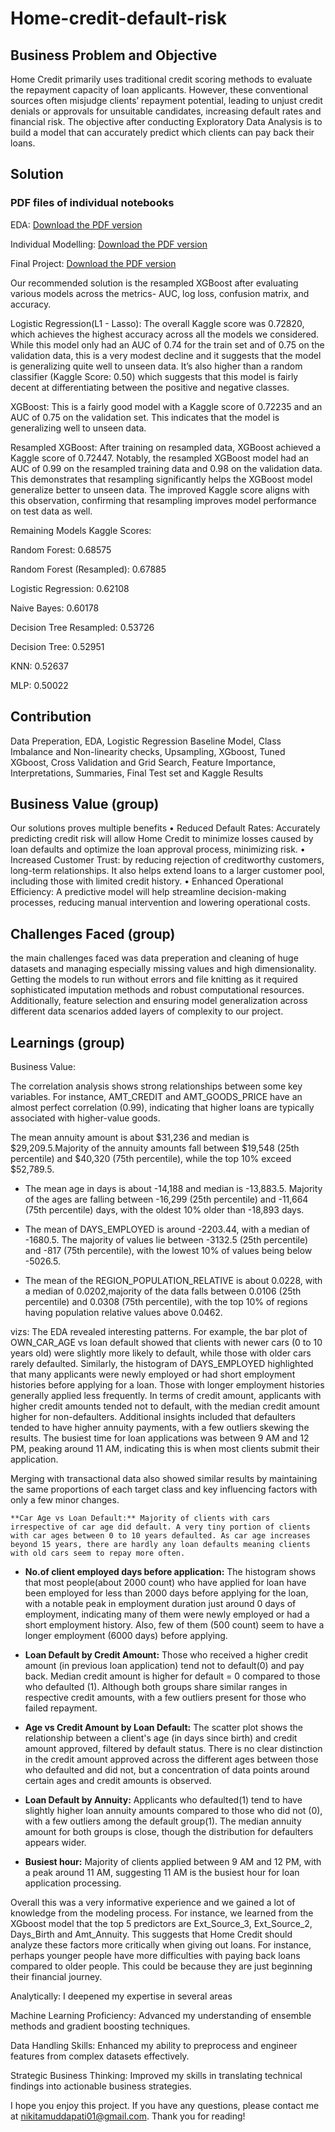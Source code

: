 # Home-credit-default-risk

## Business Problem and Objective
Home Credit primarily uses traditional credit scoring methods to evaluate the repayment capacity of loan applicants. However, these conventional sources often misjudge clients’ repayment potential, leading to unjust credit denials or approvals for unsuitable candidates, increasing default rates and financial risk. The objective after conducting Exploratory Data Analysis is to build a model that can accurately predict which clients can pay back their loans.

## Solution

### PDF files of individual notebooks
EDA: [Download the PDF version](file:///C:/Users/nikit/Downloads/Capstone%20Project/EDA.html)  

Individual Modelling: [Download the PDF version](file:///C:/Users/nikit/Downloads/Capstone%20Project/modelling_nikita.html)

Final Project: [Download the PDF version](https://colab.research.google.com/drive/1QH8d6sJC3xr_IYy3aS4_d2IKYRhsregj?usp=drive_open)

Our recommended solution is the resampled XGBoost after evaluating various models across the metrics- AUC, log loss, confusion matrix, and accuracy.

Logistic Regression(L1 - Lasso): The overall Kaggle score was 0.72820, which achieves the highest accuracy across all the models we considered. While this model only had an AUC of 0.74 for the train set and of 0.75 on the validation data, this is a very modest decline and it suggests that the model is generalizing quite well to unseen data. It’s also higher than a random classifier (Kaggle Score: 0.50) which suggests that this model is fairly decent at differentiating between the positive and negative classes.

XGBoost: This is a fairly good model with a Kaggle score of 0.72235 and an AUC of 0.75 on the validation set. This indicates that the model is generalizing well to unseen data.

Resampled XGBoost: After training on resampled data, XGBoost achieved a Kaggle score of 0.72447. Notably, the resampled XGBoost model had an AUC of 0.99 on the resampled training data and 0.98 on the validation data. This demonstrates that resampling significantly helps the XGBoost model generalize better to unseen data. The improved Kaggle score aligns with this observation, confirming that resampling improves model performance on test data as well.

Remaining Models Kaggle Scores:

Random Forest: 0.68575

Random Forest (Resampled): 0.67885

Logistic Regression: 0.62108

Naive Bayes: 0.60178

Decision Tree Resampled: 0.53726

Decision Tree: 0.52951

KNN: 0.52637

MLP: 0.50022


## Contribution
Data Preperation, EDA, Logistic Regression Baseline Model, Class Imbalance and Non-linearity checks, Upsampling, XGboost, Tuned XGboost, Cross Validation and Grid Search, Feature Importance, Interpretations, Summaries, Final Test set and Kaggle Results

## Business Value (group)

Our solutions proves multiple benefits
•	Reduced Default Rates: Accurately predicting credit risk will allow Home Credit to minimize losses caused by loan defaults and optimize the loan approval process, minimizing risk.
•	Increased Customer Trust: by reducing rejection of creditworthy customers, long-term relationships. It also helps extend loans to a larger customer pool, including those with limited credit history.
•	Enhanced Operational Efficiency: A predictive model will help streamline decision-making processes, reducing manual intervention and lowering operational costs.


## Challenges Faced (group)

the main challenges faced was data preperation and cleaning of huge datasets and managing especially missing values and high dimensionality. Getting the models to run without errors and file knitting as it required sophisticated imputation methods and robust computational resources. Additionally, feature selection and ensuring model generalization across different data scenarios added layers of complexity to our project.

## Learnings (group)
Business Value:

The correlation analysis shows strong relationships between some key
variables. For instance, AMT_CREDIT and AMT_GOODS_PRICE have an almost
perfect correlation (0.99), indicating that higher loans are typically
associated with higher-value goods.


The mean annuity amount is about \$31,236 and median is
    \$29,209.5.Majority of the annuity amounts fall between \$19,548
    (25th percentile) and \$40,320 (75th percentile), while the top 10%
    exceed \$52,789.5.

-   The mean age in days is about -14,188 and median is -13,883.5.
    Majority of the ages are falling between -16,299 (25th percentile)
    and -11,664 (75th percentile) days, with the oldest 10% older than
    -18,893 days.

-   The mean of DAYS_EMPLOYED is around -2203.44, with a median of
    -1680.5. The majority of values lie between -3132.5 (25th
    percentile) and -817 (75th percentile), with the lowest 10% of
    values being below -5026.5.

-   The mean of the REGION_POPULATION_RELATIVE is about 0.0228, with a
    median of 0.0202,majority of the data falls between 0.0106 (25th
    percentile) and 0.0308 (75th percentile), with the top 10% of
    regions having population relative values above 0.0462.


vizs:  The EDA revealed interesting patterns. For example, the bar plot of
OWN_CAR_AGE vs loan default showed that clients with newer cars (0 to 10
years old) were slightly more likely to default, while those with older
cars rarely defaulted. Similarly, the histogram of DAYS_EMPLOYED
highlighted that many applicants were newly employed or had short
employment histories before applying for a loan. Those with longer
employment histories generally applied less frequently. In terms of
credit amount, applicants with higher credit amounts tended not to
default, with the median credit amount higher for non-defaulters.
Additional insights included that defaulters tended to have higher
annuity payments, with a few outliers skewing the results. The busiest
time for loan applications was between 9 AM and 12 PM, peaking around 11
AM, indicating this is when most clients submit their application.

Merging with transactional data also showed similar results by maintaining the same proportions of each target class and key influencing factors with only a few minor changes.



    **Car Age vs Loan Default:** Majority of clients with cars
    irrespective of car age did default. A very tiny portion of clients
    with car ages between 0 to 10 years defaulted. As car age increases
    beyond 15 years, there are hardly any loan defaults meaning clients
    with old cars seem to repay more often.

-   **No.of client employed days before application:** The histogram
    shows that most people(about 2000 count) who have applied for loan
    have been employed for less than 2000 days before applying for the
    loan, with a notable peak in employment duration just around 0 days
    of employment, indicating many of them were newly employed or had a
    short employment history. Also, few of them (500 count) seem to have
    a longer employment (6000 days) before applying.

-   **Loan Default by Credit Amount:** Those who received a higher
    credit amount (in previous loan application) tend not to default(0)
    and pay back. Median credit amount is higher for default = 0
    compared to those who defaulted (1). Although both groups share
    similar ranges in respective credit amounts, with a few outliers
    present for those who failed repayment.

-   **Age vs Credit Amount by Loan Default:** The scatter plot shows the
    relationship between a client's age (in days since birth) and credit
    amount approved, filtered by default status. There is no clear
    distinction in the credit amount approved across the different ages
    between those who defaulted and did not, but a concentration of data
    points around certain ages and credit amounts is observed.

-   **Loan Default by Annuity:** Applicants who defaulted(1) tend to
    have slightly higher loan annuity amounts compared to those who did
    not (0), with a few outliers among the default group(1). The median
    annuity amount for both groups is close, though the distribution for
    defaulters appears wider.

-   **Busiest hour:** Majority of clients applied between 9 AM and 12
    PM, with a peak around 11 AM, suggesting 11 AM is the busiest hour
    for loan application processing.


Overall this was a very informative experience and we gained a lot of knowledge from the modeling process. For instance, we learned from the XGboost model that the top 5 predictors are Ext_Source_3, Ext_Source_2, Days_Birth and Amt_Annuity. This suggests that Home Credit should analyze these factors more critically when giving out loans. For instance, perhaps younger people have more difficulties with paying back loans compared to older people. This could be because they are just beginning their financial journey.


Analytically:
I deepened my expertise in several areas

Machine Learning Proficiency: Advanced my understanding of ensemble methods and gradient boosting techniques.

Data Handling Skills: Enhanced my ability to preprocess and engineer features from complex datasets effectively.

Strategic Business Thinking: Improved my skills in translating technical findings into actionable business strategies.


I hope you enjoy this project. If you have any questions, please contact me at nikitamuddapati01@gmail.com. Thank you for reading!

